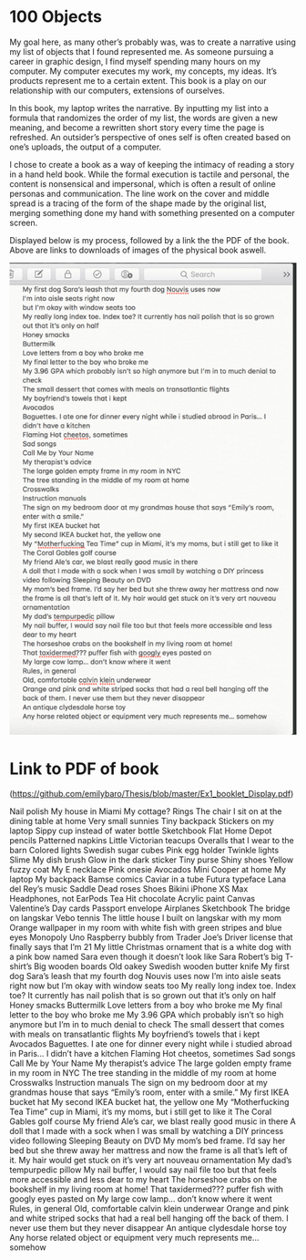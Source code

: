 # 100 Objects

My goal here, as many other’s probably was, was to create a narrative using my list of objects that I found represented me. As someone pursuing a career in graphic design, I find myself spending many hours on my computer. My computer executes my work, my concepts, my ideas. It’s products represent me to a certain extent. This book is a play on our relationship with our computers, extensions of ourselves. 

In this book, my laptop writes the narrative. By inputting my list into a formula that randomizes the order of my list, the words are given a new meaning, and become a rewritten short story every time the page is refreshed. An outsider’s perspective of ones self is often created based on one’s uploads, the output of a computer.

I chose to create a book as a way of keeping the intimacy of reading a story in a hand held book. While the formal execution is tactile and personal, the content is nonsensical and impersonal, which is often a result of online personas and communication. The line work on the cover and middle spread is a tracing of the form of the shape made by the original list, merging something done my hand with something presented on a computer screen. 

Displayed below is my process, followed by a link the the PDF of the book. Above are links to downloads of images of the physical book aswell. 

![ThesisGif](https://github.com/emilybaro/Thesis/blob/master/Thesis_Ex1_2.gif)

# Link to PDF of book
(https://github.com/emilybaro/Thesis/blob/master/Ex1_booklet_Display.pdf)

Nail polish
My house in Miami
My cottage?
Rings
The chair I sit on at the dining table at home 
Very small sunnies
Tiny backpack
Stickers on my laptop 
Sippy cup instead of water bottle 
Sketchbook
Flat Home Depot pencils
Patterned napkins
Little Victorian teacups 
Overalls that I wear to the barn
Colored lights 
Swedish sugar cubes 
Pink egg holder 
Twinkle lights
Slime
My dish brush
Glow in the dark sticker 
Tiny purse
Shiny shoes 
Yellow fuzzy coat
My E necklace 
Pink onesie 
Avocados
Mini Cooper at home
My laptop
My backpack
Bamse comics
Caviar in a tube 
Futura typeface
Lana del Rey’s music
Saddle
Dead roses 
Shoes 
Bikini
iPhone XS Max
Headphones, not EarPods
Tea
Hit chocolate 
Acrylic paint
Canvas 
Valentine’s Day cards 
Passport envelope
Airplanes 
Sketchbook
The bridge on langskar 
Vebo tennis
The little house I built on langskar with my mom
Orange wallpaper in my room with white fish with green stripes and blue eyes
Monopoly
Uno
Raspberry bubbly from Trader Joe’s
Driver license that finally says that I’m 21
My little Christmas ornament that is a white dog with a pink bow named Sara even though it doesn’t look like Sara 
Robert’s big T-shirt’s 
Big wooden boards 
Old oakey
Swedish wooden butter knife 
My first dog Sara’s leash that my fourth dog Nouvis uses now
I’m into aisle seats right now
but I’m okay with window seats too 
My really long index toe. Index toe? It currently has nail polish that is so grown out that it’s only on half
Honey smacks 
Buttermilk
Love letters from a boy who broke me 
My final letter to the boy who broke me
My 3.96 GPA which probably isn’t so high anymore but I’m in to much denial to check
The small dessert that comes with meals on transatlantic flights
My boyfriend’s towels that i kept
Avocados
Baguettes. I ate one for dinner every night while i studied abroad in Paris… I didn’t have a kitchen
Flaming Hot cheetos, sometimes
Sad songs
Call Me by Your Name
My therapist’s advice
The large golden empty frame in my room in NYC
The tree standing in the middle of my room at home
Crosswalks
Instruction manuals
The sign on my bedroom door at my grandmas house that says “Emily’s room, enter with a smile.”
My first IKEA bucket hat
My second IKEA bucket hat, the yellow one
My “Motherfucking Tea Time” cup in Miami, it’s my moms, but i still get to like it
The Coral Gables golf course
My friend Ale’s car, we blast really good music in there
A doll that I made with a sock when I was small by watching a DIY princess video following Sleeping Beauty on DVD
My mom’s bed frame. I’d say her bed but she threw away her mattress and now the frame is all that’s left of it. My hair would get stuck on it’s very art nouveau ornamentation
My dad’s tempurpedic pillow
My nail buffer, I would say nail file too but that feels more accessible and less dear to my heart
The horseshoe crabs on the bookshelf in my living room at home! 
That taxidermed??? puffer fish with googly eyes pasted on 
My large cow lamp… don’t know where it went 
Rules, in general
Old, comfortable calvin klein underwear
Orange and pink and white striped socks that had a real bell hanging off the back of them. I never use them but they never disappear
An antique clydesdale horse toy
Any horse related object or equipment very much represents me… somehow

